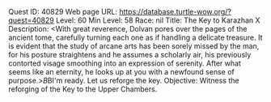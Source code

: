 Quest ID: 40829
Web page URL: https://database.turtle-wow.org/?quest=40829
Level: 60
Min Level: 58
Race: nil
Title: The Key to Karazhan X
Description: <With great reverence, Dolvan pores over the pages of the ancient tome, carefully turning each one as if handling a delicate treasure. It is evident that the study of arcane arts has been sorely missed by the man, for his posture straightens and he assumes a scholarly air, his previously contorted visage smoothing into an expression of serenity. After what seems like an eternity, he looks up at you with a newfound sense of purpose.>$B$BI'm ready. Let us reforge the key.
Objective: Witness the reforging of the Key to the Upper Chambers.
